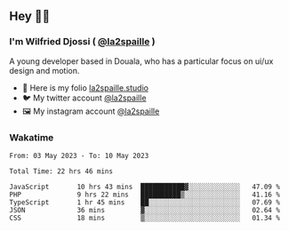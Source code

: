 ## Hey 👋🏾
### I'm Wilfried Djossi ( <a href="https://twitter.com/la2spaille/" target="_blank">@la2spaille</a> )
A young developer based in Douala, who has a particular focus on ui/ux design and motion.

- 🎨 Here is my folio [la2spaille.studio](https://la2spaille.studio/)
- 🐦 My twitter account [@la2spaille](https://twitter.com/la2spaille/)
- 🖼 My instagram account [@la2spaille](https://www.instagram.com/la2spaille/)

### Wakatime
<!--START_SECTION:waka-->

```text
From: 03 May 2023 - To: 10 May 2023

Total Time: 22 hrs 46 mins

JavaScript       10 hrs 43 mins  ███████████▓░░░░░░░░░░░░░   47.09 %
PHP              9 hrs 22 mins   ██████████▒░░░░░░░░░░░░░░   41.16 %
TypeScript       1 hr 45 mins    ██░░░░░░░░░░░░░░░░░░░░░░░   07.69 %
JSON             36 mins         ▓░░░░░░░░░░░░░░░░░░░░░░░░   02.64 %
CSS              18 mins         ▒░░░░░░░░░░░░░░░░░░░░░░░░   01.34 %
```

<!--END_SECTION:waka-->
<!--
**la2spaille/la2spaille** is a ✨ _special_ ✨ repository because its `README.md` (this file) appears on your GitHub profile.

Here are some ideas to get you started:

- 🔭 I’m currently working on ...
- 🌱 I’m currently learning ...
- 👯 I’m looking to collaborate on ...
- 🤔 I’m looking for help with ...
- 💬 Ask me about ...
- 📫 How to reach me: ...
- 😄 Pronouns: ...
- ⚡ Fun fact: ...
-->
